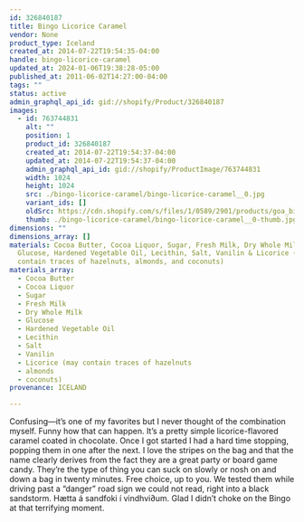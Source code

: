```yaml
---
id: 326840187
title: Bingo Licorice Caramel
vendor: None
product_type: Iceland
created_at: 2014-07-22T19:54:35-04:00
handle: bingo-licorice-caramel
updated_at: 2024-01-06T19:38:28-05:00
published_at: 2011-06-02T14:27:00-04:00
tags: ""
status: active
admin_graphql_api_id: gid://shopify/Product/326840187
images:
  - id: 763744831
    alt: ""
    position: 1
    product_id: 326840187
    created_at: 2014-07-22T19:54:37-04:00
    updated_at: 2014-07-22T19:54:37-04:00
    admin_graphql_api_id: gid://shopify/ProductImage/763744831
    width: 1024
    height: 1024
    src: ./bingo-licorice-caramel/bingo-licorice-caramel__0.jpg
    variant_ids: []
    oldSrc: https://cdn.shopify.com/s/files/1/0589/2901/products/goa_bingo.jpeg?v=1406073277
    thumb: ./bingo-licorice-caramel/bingo-licorice-caramel__0-thumb.jpg
dimensions: ""
dimensions_array: []
materials: Cocoa Butter, Cocoa Liquor, Sugar, Fresh Milk, Dry Whole Milk,
  Glucose, Hardened Vegetable Oil, Lecithin, Salt, Vanilin & Licorice (may
  contain traces of hazelnuts, almonds, and coconuts)
materials_array:
  - Cocoa Butter
  - Cocoa Liquor
  - Sugar
  - Fresh Milk
  - Dry Whole Milk
  - Glucose
  - Hardened Vegetable Oil
  - Lecithin
  - Salt
  - Vanilin
  - Licorice (may contain traces of hazelnuts
  - almonds
  - coconuts)
provenance: ICELAND

---
```


Confusing—it’s one of my favorites but I never thought of the combination myself. Funny how that can happen. It’s a pretty simple licorice-flavored caramel coated in chocolate. Once I got started I had a hard time stopping, popping them in one after the next. I love the stripes on the bag and that the name clearly derives from the fact they are a great party or board game candy. They’re the type of thing you can suck on slowly or nosh on and down a bag in twenty minutes. Free choice, up to you. We tested them while driving past a “danger” road sign we could not read, right into a black sandstorm. Hætta á sandfoki í vindhvi∂um. Glad I didn’t choke on the Bingo at that terrifying moment.